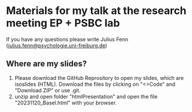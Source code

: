 # Materials for my talk at the research meeting EP + PSBC lab
If you have any questions please write Julius Fenn (<julius.fenn@psychologie.uni-freiburg.de>)


## Where are my slides?

1. Please download the GitHub Reprository to open my slides, which are isoslides (HTML). Download the files by clicking on "\<\>Code" and "Download ZIP" or use .git. 
2. unzip and open folder "htmlPresentation" and open the file "20231120_Basel.html" with your browser. 